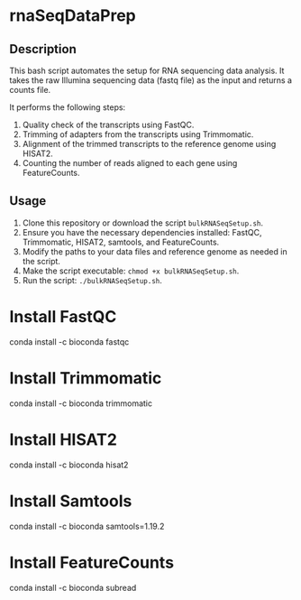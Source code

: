 # rnaSeqDataPrep

## Description

This bash script automates the setup for RNA sequencing data analysis. It takes the raw Illumina sequencing data (fastq file) as the input and returns a counts file. 

It performs the following steps:

1. Quality check of the transcripts using FastQC.
2. Trimming of adapters from the transcripts using Trimmomatic.
3. Alignment of the trimmed transcripts to the reference genome using HISAT2.
4. Counting the number of reads aligned to each gene using FeatureCounts.

## Usage

1. Clone this repository or download the script `bulkRNASeqSetup.sh`.
2. Ensure you have the necessary dependencies installed: FastQC, Trimmomatic, HISAT2, samtools, and FeatureCounts.
3. Modify the paths to your data files and reference genome as needed in the script.
4. Make the script executable: `chmod +x bulkRNASeqSetup.sh`.
5. Run the script: `./bulkRNASeqSetup.sh`.

# Install FastQC
conda install -c bioconda fastqc

# Install Trimmomatic
conda install -c bioconda trimmomatic

# Install HISAT2
conda install -c bioconda hisat2

# Install Samtools
conda install -c bioconda samtools=1.19.2

# Install FeatureCounts
conda install -c bioconda subread
